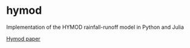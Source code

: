 # hymod
Implementation of the HYMOD rainfall-runoff model in Python and Julia

[Hymod paper](https://www.proc-iahs.net/368/180/2015/piahs-368-180-2015.pdf)
